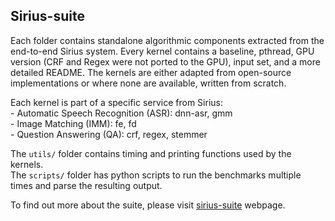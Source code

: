 ## Sirius-suite

Each folder contains standalone algorithmic components extracted from the
end-to-end Sirius system. Every kernel contains a baseline, pthread, GPU
version (CRF and Regex were not ported to the GPU), input set, and a more
detailed README. The kernels are either adapted from open-source
implementations or where none are available, written from scratch.

Each kernel is part of a specific service from Sirius:  
    - Automatic Speech Recognition (ASR): dnn-asr, gmm  
    - Image Matching (IMM): fe, fd  
    - Question Answering (QA): crf, regex, stemmer

The `utils/` folder contains timing and printing functions used by the kernels.  
The `scripts/` folder has python scripts to run the benchmarks multiple times and parse the resulting output.

To find out more about the suite, please visit [sirius-suite](http://sirius.clarity-lab.org/sirius-suite/) webpage.
